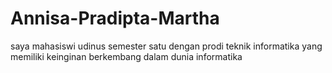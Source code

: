 # Annisa-Pradipta-Martha
saya mahasiswi udinus semester satu dengan prodi teknik informatika yang memiliki keinginan berkembang dalam dunia informatika
